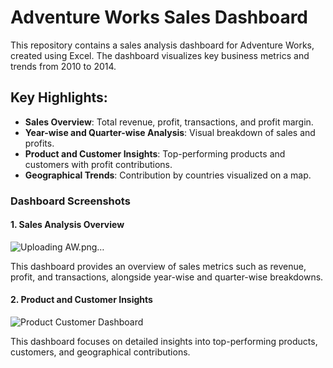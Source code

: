 # Adventure Works Sales Dashboard

This repository contains a sales analysis dashboard for Adventure Works, created using Excel. The dashboard visualizes key business metrics and trends from 2010 to 2014.

## Key Highlights:
- **Sales Overview**: Total revenue, profit, transactions, and profit margin.
- **Year-wise and Quarter-wise Analysis**: Visual breakdown of sales and profits.
- **Product and Customer Insights**: Top-performing products and customers with profit contributions.
- **Geographical Trends**: Contribution by countries visualized on a map.

### Dashboard Screenshots

#### 1. Sales Analysis Overview
![Uploading AW.png…]()


This dashboard provides an overview of sales metrics such as revenue, profit, and transactions, alongside year-wise and quarter-wise breakdowns.

#### 2. Product and Customer Insights
![Product   Customer Dashboard](https://github.com/user-attachments/assets/350ce402-1c63-4a1e-8d9e-2aab9ac03f3c)

This dashboard focuses on detailed insights into top-performing products, customers, and geographical contributions.
